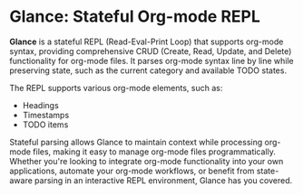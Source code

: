 # Glance: Stateful Org-mode REPL

**Glance** is a stateful REPL (Read-Eval-Print Loop) that supports org-mode syntax, providing comprehensive CRUD (Create, Read, Update, and Delete) functionality for org-mode files. It parses org-mode syntax line by line while preserving state, such as the current category and available TODO states.

The REPL supports various org-mode elements, such as:

- Headings
- Timestamps
- TODO items

Stateful parsing allows Glance to maintain context while processing org-mode files, making it easy to manage org-mode files programmatically. Whether you're looking to integrate org-mode functionality into your own applications, automate your org-mode workflows, or benefit from state-aware parsing in an interactive REPL environment, Glance has you covered.
